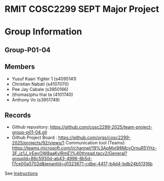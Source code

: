 
# RMIT COSC2299 SEPT Major Project

# Group Information

## Group-P01-04

## Members
* Yusuf Kaan Yigiter 1 (s4095141)
* Christian Nabati (s4107070)
* Pee Jay Cabale (s3950166)
* (thomas)phu thai ta (4101740)
* Anthony Vo (s3951749)

## Records

* Github repository: https://github.com/cosc2299-2025/team-project-group-p01-04.git
* Github Project Board : https://github.com/orgs/cosc2299-2025/projects/92/views/1
Communication tool (Teams): https://teams.microsoft.com/l/channel/19%3ApMxt98McvOrnuR5YHz-3F_iz1J_jrEevOW8aaKvlRmE1%40thread.tacv2/General?groupId=86c5930d-ab43-4996-8b5d-f7ce00a5702d&tenantId=d1323671-cdbe-4417-b4d4-bdb24b51316b

See [Instructions](INSTRUCTIONS.md)
